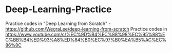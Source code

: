 # Deep-Learning-Practice
Practice codes in "Deep Learning from Scratch" -https://github.com/WegraLee/deep-learning-from-scratch
Practice codes in https://www.youtube.com/c/%EC%9D%B4%EC%88%98%EC%95%88%EC%BB%B4%ED%93%A8%ED%84%B0%EC%97%B0%EA%B5%AC%EC%86%8C
